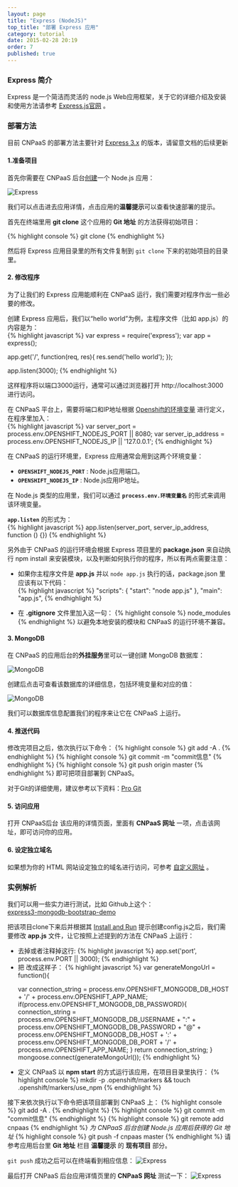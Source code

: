 ```yaml
---
layout: page
title: "Express (NodeJS)"
top_title: "部署 Express 应用"
category: tutorial
date: 2015-02-28 20:19
order: 7
published: true
---
```

### Express 简介
Express 是一个简洁而灵活的 node.js Web应用框架，关于它的详细介绍及安装和使用方法请参考 [Express.js官网] 。  

### 部署方法
目前 CNPaaS 的部署方法主要针对 [Express 3.x](http://www.expressjs.com.cn/3x/api.html) 的版本，请留意文档的后续更新
#### 1.准备项目
首先你需要在 CNPaaS 后台[创建]一个 Node.js 应用：

<img class="embeddable" src="{{site.url}}/images/express/express1.jpg" alt="Express" title="Express" />

我们可以点击进去应用详情，点击应用的**温馨提示**可以查看快速部署的提示。

首先在终端里用 **git clone** 这个应用的 **Git 地址** 的方法获得初始项目：

{% highlight console %} 
git clone <git-url> 
{% endhighlight %}

然后将 Express 应用目录里的所有文件复制到 `git clone` 下来的初始项目的目录里。

#### 2. 修改程序
为了让我们的 Express 应用能顺利在 CNPaaS 运行，我们需要对程序作出一些必要的修改。

创建 Express 应用后，我们以“hello world”为例，主程序文件（比如 app.js）的内容是为：    
{% highlight javascript %} 
var express = require('express');
var app = express();

app.get('/', function(req, res){
  res.send('hello world');
});

app.listen(3000);
{% endhighlight %}

这样程序将以端口3000运行，通常可以通过浏览器打开 http://localhost:3000 进行访问。

在 CNPaaS 平台上，需要将端口和IP地址根据 [Openshift的环境变量] 进行定义，在程序里加入：  
{% highlight javascript %} 
var server_port = process.env.OPENSHIFT_NODEJS_PORT || 8080;
var server_ip_address = process.env.OPENSHIFT_NODEJS_IP || '127.0.0.1';
{% endhighlight %}

在 CNPaaS 的运行环境里，Express 应用通常会用到这两个环境变量：

* **`OPENSHIFT_NODEJS_PORT`** : Node.js应用端口。
* **`OPENSHIFT_NODEJS_IP`** : Node.js应用IP地址。  

在 Node.js 类型的应用里，我们可以通过 **`process.env.环境变量名`** 的形式来调用该环境变量。


**`app.listen`** 的形式为：  
{% highlight javascript %} 
app.listen(server_port, server_ip_address, function () {})
{% endhighlight %}

另外由于 CNPaaS 的运行环境会根据 Express 项目里的 **package.json** 来自动执行 npm install 来安装模块，以及判断如何执行你的程序，所以有两点需要注意：

* 如果你主程序文件是 **app.js** 并以 `node app.js` 执行的话，package.json 里应该有以下代码：  
{% highlight javascript %} 
  "scripts": {
    "start": "node app.js"
  },
  "main": "app.js",
{% endhighlight %}  

* 在 **.gitignore** 文件里加入这一句：
{% highlight console %} 
node_modules
{% endhighlight %} 
以避免本地安装的模块和 CNPaaS 的运行环境不兼容。


#### 3. MongoDB
在 CNPaaS 的应用后台的**外挂服务**里可以一键创建 MongoDB 数据库：

<img class="embeddable" src="{{site.url}}/images/mongodb/mongodb1.jpg" alt="MongoDB" title="MongoDB" />

创建后点击可查看该数据库的详细信息，包括环境变量和对应的值：

<img class="embeddable" src="{{site.url}}/images/mongodb/mongodb2.jpg" alt="MongoDB" title="MongoDB" />

我们可以数据库信息配置我们的程序来让它在 CNPaaS 上运行。

#### 4. 推送代码
修改完项目之后，依次执行以下命令：
{% highlight console %} 
git add -A .
{% endhighlight %}
{% highlight console %} 
git commit -m "commit信息"
{% endhighlight %}
{% highlight console %} 
git push origin master
{% endhighlight %}
即可把项目部署到 CNPaaS。

对于Git的详细使用，建议参考以下资料：[Pro Git]

#### 5. 访问应用
打开 CNPaaS后台 该应用的详情页面，里面有 **CNPaaS 网址** 一项，点击该网址，即可访问你的应用。

#### 6. 设定独立域名
如果想为你的 HTML 网站设定独立的域名进行访问，可参考 [自定义网址]({{site.url}}/usage/custom-domains.html) 。

### 实例解析

我们可以用一些实力进行测试，比如 Github上这个：  
[express3-mongodb-bootstrap-demo](https://github.com/hiattp/express3-mongodb-bootstrap-demo)

把该项目clone下来后并根据其 [Install and Run](https://github.com/hiattp/express3-mongodb-bootstrap-demo#install-and-run) 提示创建config.js之后，我们需要修改 **app.js** 文件，让它按照上述提到的方法在 CNPaaS 上运行：

<ul>
<li>去掉或者注释掉这行:
{% highlight javascript %} 
app.set('port', process.env.PORT || 3000);
{% endhighlight %} 
</li>
<li>把 改成这样子：
{% highlight javascript %} 
var generateMongoUrl = function(){

  var connection_string = process.env.OPENSHIFT_MONGODB_DB_HOST + '/' + process.env.OPENSHIFT_APP_NAME;
  if(process.env.OPENSHIFT_MONGODB_DB_PASSWORD){
    connection_string = process.env.OPENSHIFT_MONGODB_DB_USERNAME + ":" +    process.env.OPENSHIFT_MONGODB_DB_PASSWORD + "@" +
    process.env.OPENSHIFT_MONGODB_DB_HOST + ':' +
    process.env.OPENSHIFT_MONGODB_DB_PORT + '/' +
    process.env.OPENSHIFT_APP_NAME;
  }
  return connection_string;
}
  mongoose.connect(generateMongoUrl());
{% endhighlight %} 
</li>
<li>
定义 CNPaaS 以 <b>npm start</b> 的方式运行该应用，在项目目录里执行：    
{% highlight console %} 
mkdir -p .openshift/markers && touch .openshift/markers/use_npm
{% endhighlight %} 
</li>
</ul>

接下来依次执行以下命令把该项目部署到 CNPaaS 上：
{% highlight console %} 
git add -A .
{% endhighlight %} 
{% highlight console %} 
git commit -m "commit信息"
{% endhighlight %} 
{% highlight console %} 
git remote add cnpaas <git-url>
{% endhighlight %} 
*<git-url>为 CNPaaS 后台创建 Node.js 应用后获得的 Git 地址*
{% highlight console %} 
git push -f cnpaas master
{% endhighlight %} 
请参考应用后台里 **Git 地址** 栏目 **温馨提示** 的 **现有项目** 部分。

`git push` 成功之后可以在终端看到相应信息：
<img class="embeddable" src="{{site.url}}/images/express/express2.jpg" alt="Express" title="Express" />

最后打开 CNPaaS 后台应用详情页里的 **CNPaaS 网址** 测试一下：
<img class="embeddable" src="{{site.url}}/images/express/express3.jpg" alt="Express" title="Express" />


[Express.js官网]:http://expressjs.com/zh/
[Openshift的环境变量]:https://developers.openshift.com/en/managing-environment-variables.html
[创建]:http://dashboard.cnpaas.io/a
[Pro Git]:http://git-scm.com/book/zh/